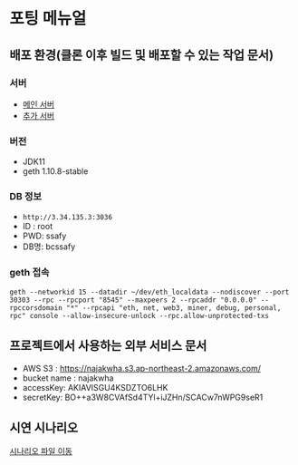 # 포팅 메뉴얼 

## 배포 환경(클론 이후 빌드 및 배포할 수 있는 작업 문서) 
### 서버
* [메인 서버](http://3.34.135.3)  
* [추가 서버](http://3.36.50.29)

### 버전
* JDK11 
* geth 1.10.8-stable   

### DB 정보 
* `http://3.34.135.3:3036`
* ID : root  
* PWD: ssafy    
* DB명: bcssafy    


### geth 접속
```
geth --networkid 15 --datadir ~/dev/eth_localdata --nodiscover --port 30303 --rpc --rpcport "8545" --maxpeers 2 --rpcaddr "0.0.0.0" --rpccorsdomain "*" --rpcapi "eth, net, web3, miner, debug, personal, rpc" console --allow-insecure-unlock --rpc.allow-unprotected-txs
```

## 프로젝트에서 사용하는 외부 서비스 문서 
* AWS S3 : https://najakwha.s3.ap-northeast-2.amazonaws.com/
* bucket name : najakwha
* accessKey: AKIAVISGU4KSDZTO6LHK
* secretKey: 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

## 시연 시나리오 
[시나리오 파일 이동](https://lab.ssafy.com/s05-blockchain/S05P21C201/-/blob/develop/exec/4.%EC%8B%9C%EC%97%B0%EC%8B%9C%EB%82%98%EB%A6%AC%EC%98%A4.pptx) 













